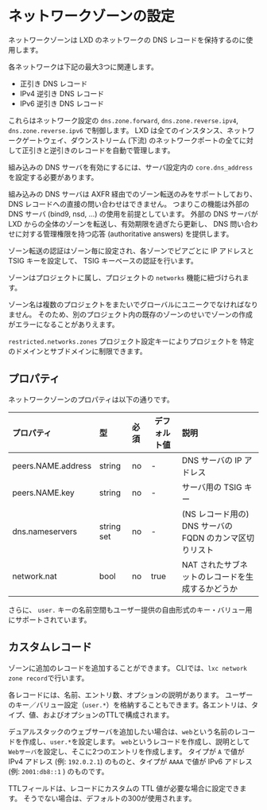 # ネットワークゾーンの設定
ネットワークゾーンは LXD のネットワークの DNS レコードを保持するのに使用します。

各ネットワークは下記の最大3つに関連します。

 - 正引き DNS レコード
 - IPv4 逆引き DNS レコード
 - IPv6 逆引き DNS レコード

これらはネットワーク設定の `dns.zone.forward`, `dns.zone.reverse.ipv4`,
`dns.zone.reverse.ipv6` で制御します。
LXD は全てのインスタンス、ネットワークゲートウェイ、ダウンストリーム (下流)
のネットワークポートの全てに対して正引きと逆引きのレコードを自動で管理します。

組み込みの DNS サーバを有効にするには、サーバ設定内の `core.dns_address`
を設定する必要があります。

組み込みの DNS サーバは AXFR 経由でのゾーン転送のみをサポートしており、
DNS レコードへの直接の問い合わせはできません。
つまりこの機能は外部の DNS サーバ (bind9, nsd, ...) の使用を前提としています。
外部の DNS サーバが LXD からの全体のゾーンを転送し、有効期限を過ぎたら更新し、
DNS 問い合わせに対する管理権限を持つ応答 (authoritative answers) を提供します。

ゾーン転送の認証はゾーン毎に設定され、各ゾーンでピアごとに IP アドレスと TSIG キーを設定して、
TSIG キーベースの認証を行います。

ゾーンはプロジェクトに属し、プロジェクトの `networks` 機能に紐づけられます。

ゾーン名は複数のプロジェクトをまたいでグローバルにユニークでなければなりません。
そのため、別のプロジェクト内の既存のゾーンのせいでゾーンの作成がエラーになることがありえます。

`restricted.networks.zones` プロジェクト設定キーによりプロジェクトを
特定のドメインとサブドメインに制限できます。

## プロパティ
ネットワークゾーンのプロパティは以下の通りです。

プロパティ         | 型         | 必須 | デフォルト値 | 説明
:--                | :--        | :--  | -            | :--
peers.NAME.address | string     | no   | -            | DNS サーバの IP アドレス
peers.NAME.key     | string     | no   | -            | サーバ用の TSIG キー
dns.nameservers    | string set | no   | -            | (NS レコード用の) DNS サーバの FQDN のカンマ区切りリスト
network.nat        | bool       | no   | true         | NAT されたサブネットのレコードを生成するかどうか

さらに、 `user.` キーの名前空間もユーザー提供の自由形式のキー・バリュー用にサポートされています。

## カスタムレコード
ゾーンに追加のレコードを追加することができます。
CLIでは、`lxc network zone record`で行います。

各レコードには、名前、エントリ数、オプションの説明があります。
ユーザーのキー／バリュー設定（`user.*`）を格納することもできます。各エントリは、タイプ、値、およびオプションのTTLで構成されます。

デュアルスタックのウェブサーバを追加したい場合は、`web`という名前のレコードを作成し、`user.*`を設定します。
`web`というレコードを作成し、説明として`Webサーバ`を設定し、そこに2つのエントリを作成します。
タイプが `A` で値が IPv4 アドレス (例: `192.0.2.1`) のものと、タイプが `AAAA` で値が IPv6 アドレス (例: `2001:db8::1` ) のものです。

TTLフィールドは、レコードにカスタムの TTL 値が必要な場合に設定できます。
そうでない場合は、デフォルトの300が使用されます。
